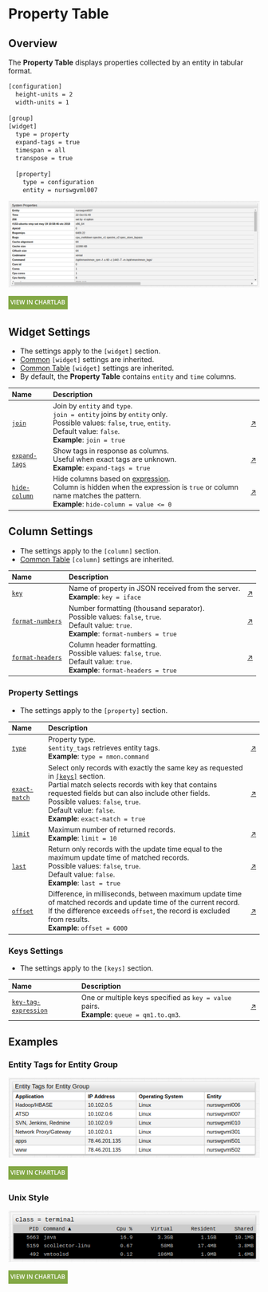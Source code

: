 # Property Table

## Overview

The **Property Table** displays properties collected by an entity in tabular format.

```ls
[configuration]
  height-units = 2
  width-units = 1

[group]
[widget]
  type = property
  expand-tags = true
  timespan = all
  transpose = true

  [property]
    type = configuration
    entity = nurswgvml007
```

![](./images/property-table-1.png)

[![](../../images/button.png)](https://apps.axibase.com/chartlab/f7c2337f)

## Widget Settings

* The settings apply to the `[widget]` section.
* [Common](../shared/README.md#widget-settings) `[widget]` settings are inherited.
* [Common Table](../shared-table/README.md#widget-settings) `[widget]` settings are inherited.
* By default, the **Property Table** contains `entity` and `time` columns.

Name | Description | &nbsp;
:--|:--|:--
<a name="join"></a>[`join`](#join)|Join by `entity` and `type`.<br>`join = entity` joins by `entity` only.<br>Possible values: `false`, `true`, `entity`.<br>Default value: `false`.<br>**Example**: `join = true`|[↗](https://apps.axibase.com/chartlab/1e6027a6)
<a name="expand-tags"></a>[`expand-tags`](#expand-tags)|Show tags in response as columns.<br>Useful when exact tags are unknown.<br>**Example**: `expand-tags = true`|[↗](https://apps.axibase.com/chartlab/90412013)
<a name="hide-column"></a>[`hide-column`](#hide-column)|Hide columns based on [expression](https://axibase.com/docs/atsd/api/meta/expression.html).<br>Column is hidden when the expression is `true` or column name matches the pattern.<br>**Example**: `hide-column = value <= 0`|[↗](https://apps.axibase.com/chartlab/0ded4531)

## Column Settings

* The settings apply to the `[column]` section.
* [Common Table](../shared-table/README.md#column-settings) `[column]` settings are inherited.

Name | Description | &nbsp;
:--|:--|:--
<a name="key"></a>[`key`](#key)|Name of property in JSON received from the server.<br>**Example**: `key = iface`|[↗](https://apps.axibase.com/chartlab/c404955b)
<a name="format-numbers"></a>[`format-numbers`](#format-numbers)|Number formatting (thousand separator).<br>Possible values: `false`, `true`.<br>Default value: `true`.<br>**Example**: `format-numbers = true`|[↗](https://apps.axibase.com/chartlab/a0bbeb23)
<a name="format-headers"></a>[`format-headers`](#format-headers)|Column header formatting.<br>Possible values: `false`, `true`.<br>Default value: `true`.<br>**Example**: `format-headers = true`|[↗](https://apps.axibase.com/chartlab/62618861)

### Property Settings

* The settings apply to the `[property]` section.

Name | Description | &nbsp;
:--|:--|:--
<a name="type"></a>[`type`](#type)|Property type.<br>`$entity_tags` retrieves entity tags.<br>**Example**: `type = nmon.command`| [↗](https://apps.axibase.com/chartlab/d82b0257)
<a name="exact-match"></a>[`exact-match`](#exact-match)|Select only records with exactly the same key as requested in [`[keys]`](#keys-settings) section.<br>Partial match selects records with key that contains requested fields but can also include other fields.<br>Possible values: `false`, `true`.<br>Default value: `false`.<br>**Example**: `exact-match = true`|[↗](https://apps.axibase.com/chartlab/0be4101c)
<a name="limit"></a>[`limit`](#limit)|Maximum number of returned records.<br>**Example**: `limit = 10`|[↗](https://apps.axibase.com/chartlab/b24d0b4b)
<a name="last"></a>[`last`](#last)|Return only records with the update time equal to the maximum update time of matched records.<br>Possible values: `false`, `true`.<br>Default value: `false`.<br>**Example**: `last = true`|[↗](https://apps.axibase.com/chartlab/da112ba6)
<a name="offset"></a>[`offset`](#offset)|Difference, in milliseconds, between maximum update time of matched records and update time of the current record.<br>If the difference exceeds `offset`, the record is excluded from results.<br>**Example**: `offset = 6000`|[↗](https://apps.axibase.com/chartlab/4efa6cc8)

### Keys Settings

* The settings apply to the `[keys]` section.

Name | Description | &nbsp;
:--|:--|:--
<a name="key-tag-expression"></a>[`key-tag-expression`](#key-tag-expression)|One or multiple keys specified as `key = value` pairs.<br>**Example**: `queue = qm1.to.qm3`.| [↗](https://apps.axibase.com/chartlab/74add0d7)

## Examples

### Entity Tags for Entity Group

![](./images/entity-tags-for-entity-groups.png)

[![](../../images/button.png)](https://apps.axibase.com/chartlab/09255557)

### Unix Style

![](./images/class-terminal.png)

[![](../../images/button.png)](https://apps.axibase.com/chartlab/daae97ae)
